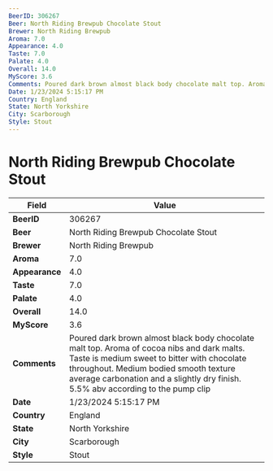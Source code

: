 ```yaml
---
BeerID: 306267
Beer: North Riding Brewpub Chocolate Stout
Brewer: North Riding Brewpub
Aroma: 7.0
Appearance: 4.0
Taste: 7.0
Palate: 4.0
Overall: 14.0
MyScore: 3.6
Comments: Poured dark brown almost black body chocolate malt top. Aroma of cocoa nibs and dark malts. Taste is medium sweet to bitter with chocolate throughout. Medium bodied smooth texture average carbonation and a slightly dry finish. 5.5% abv according to the pump clip
Date: 1/23/2024 5:15:17 PM
Country: England
State: North Yorkshire
City: Scarborough
Style: Stout
---
```


# North Riding Brewpub Chocolate Stout

| Field         | Value |
|---------------|-------|
| **BeerID** | 306267 |
| **Beer** | North Riding Brewpub Chocolate Stout |
| **Brewer** | North Riding Brewpub |
| **Aroma** | 7.0 |
| **Appearance** | 4.0 |
| **Taste** | 7.0 |
| **Palate** | 4.0 |
| **Overall** | 14.0 |
| **MyScore** | 3.6 |
| **Comments** | Poured dark brown almost black body chocolate malt top. Aroma of cocoa nibs and dark malts. Taste is medium sweet to bitter with chocolate throughout. Medium bodied smooth texture average carbonation and a slightly dry finish. 5.5% abv according to the pump clip |
| **Date** | 1/23/2024 5:15:17 PM |
| **Country** | England |
| **State** | North Yorkshire |
| **City** | Scarborough |
| **Style** | Stout |
